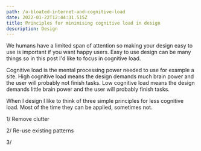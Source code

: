 ```yaml
---
path: /a-bloated-internet-and-cognitive-load
date: 2022-01-22T12:44:31.515Z
title: Principles for minimising cognitive load in design
description: Design
---
```

We humans have a limited span of attention so making your design easy to use is important if you want happy users. Easy to use design can be many things so in this post I'd like to focus in cognitive load.

Cognitive load is the mental processing power needed to use for example a site. High cognitive load means the design demands much brain power and the user will probably not finish tasks. Low cognitive load means the design demands little brain power and the user will probably finish tasks. 

When I design I like to think of three simple principles for less cognitive load. Most of the time they can be applied, sometimes not.

1/ Remove clutter

2/ Re-use existing patterns

3/
